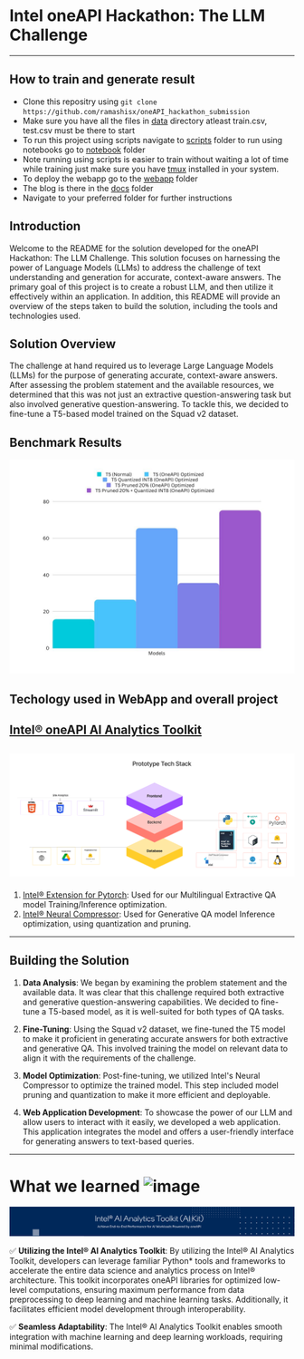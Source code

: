 # Intel oneAPI Hackathon: The LLM Challenge
------------------------------------

## How to train and generate result

* Clone this repositry using `git clone https://github.com/ramashisx/oneAPI_hackathon_submission`
* Make sure you have all the files in [data](./data ) directory atleast train.csv, test.csv must be there to start
* To run this project using scripts navigate to [scripts](./scripts )  folder to run using notebooks go to [notebook](./notebooks ) folder
* Note running using scripts is easier to train without waiting a lot of time while training just make sure you have [tmux](https://github.com/tmux/tmux/wiki/Installing) installed in your system.
* To deploy the webapp go to the [webapp](./webapp ) folder
* The blog is there in the [docs](./docs) folder
* Navigate to your preferred folder for further instructions


## Introduction

Welcome to the README for the solution developed for the oneAPI Hackathon: The LLM Challenge. This solution focuses on harnessing the power of Language Models (LLMs) to address the challenge of text understanding and generation for accurate, context-aware answers. The primary goal of this project is to create a robust LLM, and then utilize it effectively within an application. In addition, this README will provide an overview of the steps taken to build the solution, including the tools and technologies used.

## Solution Overview

The challenge at hand required us to leverage Large Language Models (LLMs) for the purpose of generating accurate, context-aware answers. After assessing the problem statement and the available resources, we determined that this was not just an extractive question-answering task but also involved generative question-answering. To tackle this, we decided to fine-tune a T5-based model trained on the Squad v2 dataset.

## Benchmark Results
![](./assets/benchmark.jpg)

## Techology used in WebApp and overall project
[Intel® oneAPI AI Analytics Toolkit](https://www.intel.com/content/www/us/en/developer/tools/oneapi/ai-analytics-toolkit-download.html)
-------------------------------
![tech_stack](./assets/tech_stack.png)
-------------------------------
1. [Intel® Extension for Pytorch](https://github.com/intel/intel-extension-for-pytorch): Used for our Multilingual Extractive QA model Training/Inference optimization.
2. [Intel® Neural Compressor](https://github.com/intel/neural-compressor): Used for  Generative QA model Inference optimization, using quantization and pruning.
---------------------------------











## Building the Solution

1. **Data Analysis**: We began by examining the problem statement and the available data. It was clear that this challenge required both extractive and generative question-answering capabilities. We decided to fine-tune a T5-based model, as it is well-suited for both types of QA tasks.

2. **Fine-Tuning**: Using the Squad v2 dataset, we fine-tuned the T5 model to make it proficient in generating accurate answers for both extractive and generative QA. This involved training the model on relevant data to align it with the requirements of the challenge.

3. **Model Optimization**: Post-fine-tuning, we utilized Intel's Neural Compressor to optimize the trained model. This step included model pruning and quantization to make it more efficient and deployable.

4. **Web Application Development**: To showcase the power of our LLM and allow users to interact with it easily, we developed a web application. This application integrates the model and offers a user-friendly interface for generating answers to text-based queries.


-----------------------------------
# What we learned ![image](https://user-images.githubusercontent.com/72274851/218499685-e8d445fc-e35e-4ab5-abc1-c32462592603.png)

![banner](./assets/Intel-AI-Kit-Banner.png)

✅ **Utilizing the Intel® AI Analytics Toolkit**: By utilizing the Intel® AI Analytics Toolkit, developers can leverage familiar Python* tools and frameworks to accelerate the entire data science and analytics process on Intel® architecture. This toolkit incorporates oneAPI libraries for optimized low-level computations, ensuring maximum performance from data preprocessing to deep learning and machine learning tasks. Additionally, it facilitates efficient model development through interoperability.

✅ **Seamless Adaptability**: The Intel® AI Analytics Toolkit enables smooth integration with machine learning and deep learning workloads, requiring minimal modifications.
